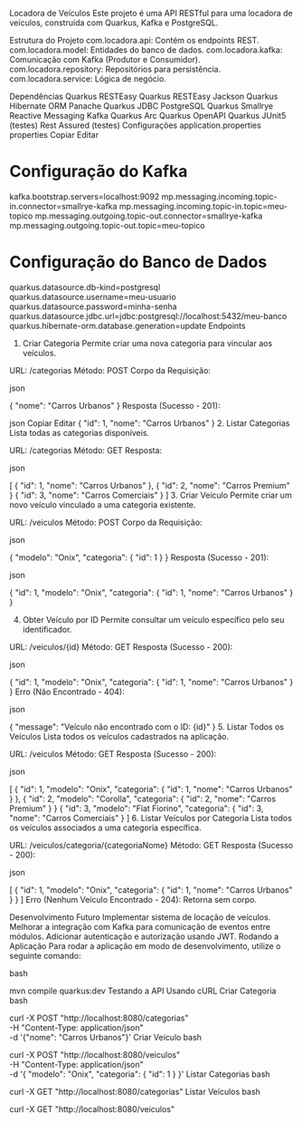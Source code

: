 Locadora de Veículos
Este projeto é uma API RESTful para uma locadora de veículos, construída com Quarkus, Kafka e PostgreSQL.

Estrutura do Projeto
com.locadora.api: Contém os endpoints REST.
com.locadora.model: Entidades do banco de dados.
com.locadora.kafka: Comunicação com Kafka (Produtor e Consumidor).
com.locadora.repository: Repositórios para persistência.
com.locadora.service: Lógica de negócio.

Dependências
Quarkus RESTEasy
Quarkus RESTEasy Jackson
Quarkus Hibernate ORM Panache
Quarkus JDBC PostgreSQL
Quarkus Smallrye Reactive Messaging Kafka
Quarkus Arc
Quarkus OpenAPI
Quarkus JUnit5 (testes)
Rest Assured (testes)
Configurações
application.properties
properties
Copiar
Editar

# Configuração do Kafka
kafka.bootstrap.servers=localhost:9092
mp.messaging.incoming.topic-in.connector=smallrye-kafka
mp.messaging.incoming.topic-in.topic=meu-topico
mp.messaging.outgoing.topic-out.connector=smallrye-kafka
mp.messaging.outgoing.topic-out.topic=meu-topico

# Configuração do Banco de Dados
quarkus.datasource.db-kind=postgresql
quarkus.datasource.username=meu-usuario
quarkus.datasource.password=minha-senha
quarkus.datasource.jdbc.url=jdbc:postgresql://localhost:5432/meu-banco
quarkus.hibernate-orm.database.generation=update
Endpoints

1. Criar Categoria
Permite criar uma nova categoria para vincular aos veículos.

URL: /categorias
Método: POST
Corpo da Requisição:

json

{
  "nome": "Carros Urbanos"
}
Resposta (Sucesso - 201):

json
Copiar
Editar
{
  "id": 1,
  "nome": "Carros Urbanos"
}
2. Listar Categorias
Lista todas as categorias disponíveis.

URL: /categorias
Método: GET
Resposta:

json


[
  {
    "id": 1,
    "nome": "Carros Urbanos"
  },
  {
    "id": 2,
    "nome": "Carros Premium"
  }
    {
    "id": 3,
    "nome": "Carros Comerciais"
  }
]
3. Criar Veículo
Permite criar um novo veículo vinculado a uma categoria existente.

URL: /veiculos
Método: POST
Corpo da Requisição:

json


{
  "modelo": "Onix",
  "categoria": {
    "id": 1
  }
}
Resposta (Sucesso - 201):

json


{
  "id": 1,
  "modelo": "Onix",
  "categoria": {
    "id": 1,
    "nome": "Carros Urbanos"
  }
}

4. Obter Veículo por ID
Permite consultar um veículo específico pelo seu identificador.

URL: /veiculos/{id}
Método: GET
Resposta (Sucesso - 200):

json


{
  "id": 1,
  "modelo": "Onix",
  "categoria": {
    "id": 1,
    "nome": "Carros Urbanos"
  }
}
Erro (Não Encontrado - 404):

json

{
  "message": "Veículo não encontrado com o ID: {id}"
}
5. Listar Todos os Veículos
Lista todos os veículos cadastrados na aplicação.

URL: /veiculos
Método: GET
Resposta (Sucesso - 200):

json

[
  {
    "id": 1,
    "modelo": "Onix",
    "categoria": {
      "id": 1,
      "nome": "Carros Urbanos"
    }
  },
  {
    "id": 2,
    "modelo": "Corolla",
    "categoria": {
      "id": 2,
      "nome": "Carros Premium"
    }
  }
    {
    "id": 3,
    "modelo": "Fiat Fiorino",
    "categoria": {
      "id": 3,
      "nome": "Carros Comerciais"
    }
]
6. Listar Veículos por Categoria
Lista todos os veículos associados a uma categoria específica.

URL: /veiculos/categoria/{categoriaNome}
Método: GET
Resposta (Sucesso - 200):

json

[
  {
    "id": 1,
    "modelo": "Onix",
    "categoria": {
      "id": 1,
      "nome": "Carros Urbanos"
    }
  }
]
Erro (Nenhum Veículo Encontrado - 204): Retorna sem corpo.

Desenvolvimento Futuro
Implementar sistema de locação de veículos.
Melhorar a integração com Kafka para comunicação de eventos entre módulos.
Adicionar autenticação e autorização usando JWT.
Rodando a Aplicação
Para rodar a aplicação em modo de desenvolvimento, utilize o seguinte comando:

bash

mvn compile quarkus:dev
Testando a API
Usando cURL
Criar Categoria
bash

curl -X POST "http://localhost:8080/categorias" \
     -H "Content-Type: application/json" \
     -d '{"nome": "Carros Urbanos"}'
Criar Veículo
bash

curl -X POST "http://localhost:8080/veiculos" \
     -H "Content-Type: application/json" \
     -d '{
           "modelo": "Onix",
           "categoria": {
             "id": 1
           }
         }'
Listar Categorias
bash

curl -X GET "http://localhost:8080/categorias"
Listar Veículos
bash

curl -X GET "http://localhost:8080/veiculos"

